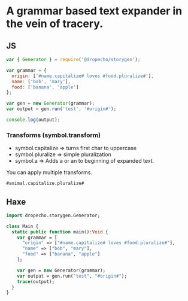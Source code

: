 # A grammar based text expander in the vein of tracery.

## JS

```js
var { Generator } = require('@dropecho/storygen');

var grammar = {
  origin: ['#name.capitalize# loves #food.pluralize#'],
  name: ['bob', 'mary'],
  food: ['banana', 'apple']
};

var gen = new Generator(grammar);
var output = gen.run('test', '#origin#');

console.log(output);
```

### Transforms (symbol.transform)

- symbol.capitalize => turns first char to uppercase
- symbol.pluralize => simple pluralization 
- symbol.a => Adds a or an to beginning of expanded text. 


You can apply multiple transforms.

```
#animal.capitalize.pluralize#
```

## Haxe

```haxe
import dropecho.storygen.Generator;

class Main {
  static public function main():Void {
    var grammar = [
      "origin" => ["#name.capitalize# loves #food.pluralize#"],
      "name" => ["bob", "mary"],
      "food" => ["banana", "apple"]
    ];

    var gen = new Generator(grammar);
    var output = gen.run("test", "#origin#");
    trace(output);
  }
}

```
